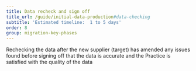 ```yaml
---
title: Data recheck and sign off
title_url: /guide/initial-data-production#data-checking
subtitle: 'Estimated timeline:  1 to 5 days'
order: 8
group: migration-key-phases
---
```


Rechecking the data after the new supplier (target) has amended any issues found before signing off that the data is accurate and the Practice is satisfied with the quality of the data